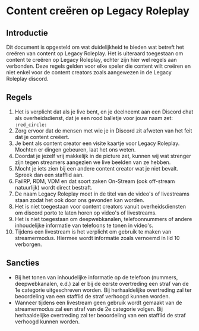 # Content creëren op Legacy Roleplay

## Introductie

Dit document is opgesteld om wat duidelijkheid te bieden wat betreft het creëren van content op Legacy Roleplay. Het is uiteraard toegestaan om content te creëren op Legacy Roleplay, echter zijn hier wel regels aan verbonden. Deze regels gelden voor elke speler die content wilt creëren en niet enkel voor de content creators zoals aangewezen in de Legacy Roleplay discord.

## Regels

1. Het is verplicht dat als je live bent, en je deelneemt aan een Discord chat als overheidsdienst, dat je een rood balletje voor jouw naam zet: `:red_circle:`
2. Zorg ervoor dat de mensen met wie je in Discord zit afweten van het feit dat je content creëert.
3. Je bent als content creator een visite kaartje voor Legacy Roleplay. Mochten er dingen gebeuren, laat het ons weten.
4. Doordat je jezelf vrij makkelijk in de picture zet, kunnen wij wat strenger zijn tegen streamers aangezien we live beelden van ze hebben.
5. Mocht je iets zien bij een andere content creator wat je niet bevalt. Spreek dan een stafflid aan.
6. FailRP, RDM, VDM en dat soort zaken On-Stream (ook off-stream natuurlijk) wordt direct bestraft.
7. De naam Legacy Roleplay moet in de titel van de video's of livestreams staan zodat het ook door ons gevonden kan worden.
8. Het is niet toegestaan voor content creators vanuit overheidsdiensten om discord porto te laten horen op video's of livestreams.
9. Het is niet toegestaan om deepwebkanalen, telefoonnummers of andere inhoudelijke informatie van telefoons te tonen in video's.
10. Tijdens een livestream is het verplicht om gebruik te maken van streamermodus. Hiermee wordt informatie zoals vernoemd in lid 10 verborgen.  

## Sancties

* Bij het tonen van inhoudelijke informatie op de telefoon (nummers, deepwebkanalen, e.d.) zal er bij de eerste overtreding een straf van de 1e categorie uitgeschreven worden. Bij herhaaldelijke overtreding zal ter beoordeling van een stafflid de straf verhoogd kunnen worden.
* Wanneer tijdens een livestream geen gebruik wordt gemaakt van de streamermodus zal een straf van de 2e categorie volgen. Bij herhaaldelijke overtreding zal ter beoordeling van een stafflid de straf verhoogd kunnen worden.
